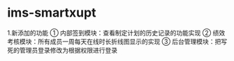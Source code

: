 # ims-smartxupt
1.新添加的功能
	① 内部签到模块：查看制定计划的历史记录的功能实现
	② 绩效考核模块：所有成员一周每天在线时长折线图显示的实现
	③ 后台管理模块：把写死的管理员登录修改为根据权限进行登录

